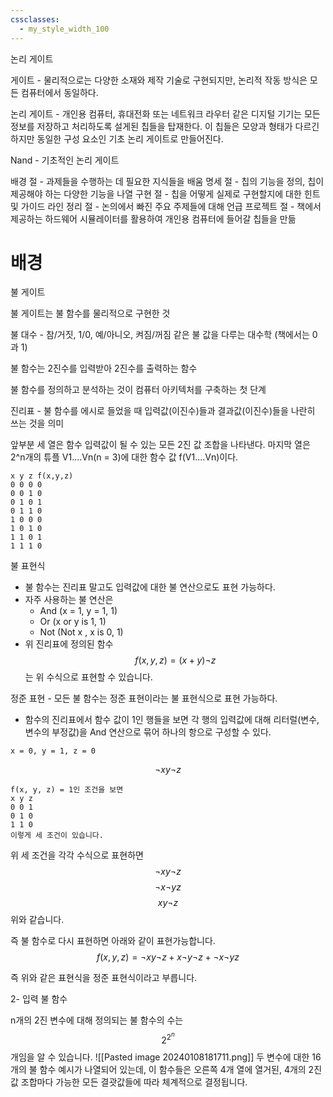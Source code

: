 ```yaml
---
cssclasses:
  - my_style_width_100
---
```


논리 게이트

게이트 - 물리적으로는 다양한 소재와 제작 기술로 구현되지만, 논리적 작동 방식은 모든 컴퓨터에서 동일하다. 

논리 게이트 - 개인용 컴퓨터, 휴대전화 또는 네트워크 라우터 같은 디지털 기기는 모든 정보를 저장하고 처리하도록 설게된 칩들을 탑재한다. 이 칩들은 모양과 형태가 다르긴 하지만 동일한 구성 요소인 기초 논리 게이트로 만들어진다.

Nand  - 기초적인 논리 게이트

배경 절 - 과제들을 수행하는 데 필요한 지식들을 배움
명세 절 - 칩의 기능을 정의, 칩이 제공해야 하는 다양한 기능을 나열
구현 절 - 칩을 어떻게 실제로 구현할지에 대한 힌트 및 가이드 라인
정리 절 - 논의에서 빠진 주요 주제들에 대해 언급
프로젝트 절 - 책에서 제공하는 하드웨어 시뮬레이터를 활용하여 개인용 컴퓨터에 들어갈 칩들을 만듦 


# 배경
불 게이트 

불 게이트는 불 함수를 물리적으로 구현한 것

불 대수 - 참/거짓, 1/0, 예/아니오, 켜짐/꺼짐 같은 불 값을 다루는 대수학 (책에서는 0과 1)

불 함수는 2진수를 입력받아 2진수를 출력하는 함수

불 함수를 정의하고 분석하는 것이 컴퓨터 아키텍처를 구축하는 첫 단계

진리표 - 불 함수를 에시로 들었을 때 입력값(이진수)들과 결과값(이진수)들을 나란히 쓰는 것을 의미

앞부분 세 열은 함수 입력값이 될 수 있는 모든 2진 값 조합을 나타낸다.
마지막 열은 2^n개의 튜플 V1....Vn(n = 3)에 대한 함수 값 f(V1....Vn)이다.

```
x y z f(x,y,z)
0 0 0 0
0 0 1 0
0 1 0 1
0 1 1 0
1 0 0 0
1 0 1 0
1 1 0 1
1 1 1 0
```

불 표현식 
- 불 함수는 진리표 말고도 입력값에 대한 불 연산으로도 표현 가능하다. 
- 자주 사용하는 불 연산은 
	- And (x = 1, y = 1, 1)
	- Or (x or y is 1, 1)
	- Not (Not x , x is 0, 1)
- 위 진리표에 정의된 함수 $$f(x, y, z)=(x+y) \neg z $$는 위 수식으로 표현할 수 있습니다.
 
정준 표현 - 모든 불 함수는 정준 표현이라는 불 표현식으로 표현 가능하다.
-  함수의 진리표에서 함수 값이 1인 행들을 보면 각 행의 입력값에 대해 리터럴(변수, 변수의 부정값)을 And 연산으로 묶어 하나의 항으로 구성할 수 있다.
```
x = 0, y = 1, z = 0

```
$$\neg xy\neg z$$
```
f(x, y, z) = 1인 조건을 보면
x y z
0 0 1
0 1 0
1 1 0
이렇게 세 조건이 있습니다.
```
위 세 조건을 각각 수식으로 표현하면 
$$\neg xy\neg z$$
$$\neg x \neg yz$$
$$xy\neg z$$
위와 같습니다. 

즉 불 함수로 다시 표현하면 아래와 같이 표현가능합니다.
$$
f(x,y,z) = \neg xy\neg z + x\neg y\neg z + \neg x \neg yz
$$

즉 위와 같은 표현식을 정준 표현식이라고 부릅니다.

2- 입력 불 함수 

n개의 2진 변수에 대해 정의되는 불 함수의 수는 $$2^{2^n}$$ 개임을 알 수 있습니다.
![[Pasted image 20240108181711.png]]
두 변수에 대한 16개의 불 함수 예시가 나열되어 있는데, 이 함수들은 오른쪽 4개 열에 열거된, 4개의 2진 값 조합마다 가능한 모든 결괏값들에 따라 체계적으로 결정됩니다.




